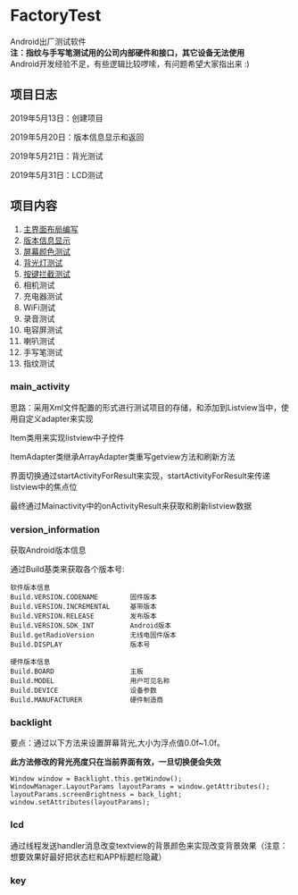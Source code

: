 # FactoryTest
Android出厂测试软件<br/>
**注：指纹与手写笔测试用的公司内部硬件和接口，其它设备无法使用**<br/>
Android开发经验不足，有些逻辑比较啰嗦，有问题希望大家指出来 :)
## 项目日志
2019年5月13日：创建项目

2019年5月20日：版本信息显示和返回

2019年5月21日：背光测试

2019年5月31日：LCD测试

## 项目内容
1. [主界面布局编写](#main_activity)
1. [版本信息显示](#version_information)
1. [屏幕颜色测试](#lcd)
1. [背光灯测试](#backlight)
1. [按键拦截测试](#key)
1. 相机测试
1. 充电器测试
1. WiFi测试
1. 录音测试
1. 电容屏测试
1. 喇叭测试
1. 手写笔测试
1. 指纹测试

### main_activity
思路：采用Xml文件配置的形式进行测试项目的存储，和添加到Listview当中，使用自定义adapter来实现<br/>

Item类用来实现listview中子控件<br/>

ItemAdapter类继承ArrayAdapter类重写getview方法和刷新方法<br/>

界面切换通过startActivityForResult来实现，startActivityForResult来传递listview中的焦点位<br/>

最终通过Mainactivity中的onActivityResult来获取和刷新listview数据


### version_information
获取Android版本信息

通过Build基类来获取各个版本号:
~~~
软件版本信息
Build.VERSION.CODENAME        固件版本
Build.VERSION.INCREMENTAL     基带版本
Build.VERSION.RELEASE         发布版本
Build.VERSION.SDK_INT         Android版本
Build.getRadioVersion         无线电固件版本
Build.DISPLAY                 版本号

硬件版本信息
Build.BOARD                   主板
Build.MODEL                   用户可见名称
Build.DEVICE                  设备参数
Build.MANUFACTURER            硬件制造商
~~~

### backlight
要点：通过以下方法来设置屏幕背光,大小为浮点值0.0f~1.0f。
    
**此方法修改的背光亮度只在当前界面有效，一旦切换便会失效**

~~~
Window window = Backlight.this.getWindow();
WindowManager.LayoutParams layoutParams = window.getAttributes();
layoutParams.screenBrightness = back_light;
window.setAttributes(layoutParams);
~~~

### lcd

通过线程发送handler消息改变textview的背景颜色来实现改变背景效果（注意：想要效果好最好把状态栏和APP标题栏隐藏）


### key

